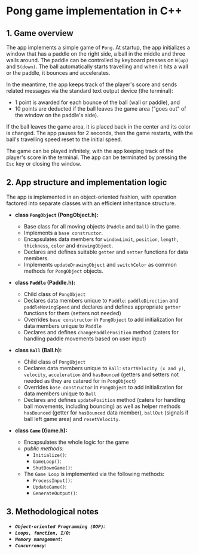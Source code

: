 <h1>Pong game implementation in C++</h1>

<h2>1. Game overview</h2>

The app implements a simple game of ```Pong```. At startup, the app initializes
a window that has a paddle on the right side, a ball in the middle and three walls
around.  The paddle can be controlled by keyboard presses on ```W(up)```
and ```S(down)```. The ball automatically starts travelling and when it hits a wall
or the paddle, it bounces and accelerates.

In the meantime, the app keeps track of the player's score and sends related messages
via the standard text output device (the terminal):
- 1 point is awarded for
each bounce of the ball (wall or paddle), and
- 10 points are deducted if the ball leaves the game area ("goes out" of the window on the paddle's side).

If the ball leaves the game area, it is placed back in the center and its
color is changed. The app pauses for 2 seconds, then the game restarts,
with the ball's travelling speed reset to the initial speed.

The game can be played infinitely, with the app keeping track of the player's score in the terminal.
The app can be terminated by pressing the ```Esc``` key or closing the window.

<h2>2. App structure and implementation logic</h2>
The app is implemented in an object-oriented fashion, with operation
factored into separate classes with an efficient inheritance structure.

- __class ```PongObject``` (PongObject.h):__
    - Base class for all moving objects (```Paddle``` and ```Ball```) in the game.
    - Implements a ```base constructor```.
    - Encapsulates data members for ```windowLimit```, ```position```, ```length```, ```thickness```, ```color``` and ```drawingObject```.
    - Declares and defines suitable ```getter``` and ```setter``` functions for data members.
    - Implements ```updateDrawingObject``` and ```switchColor``` as common methods for ```PongObject``` objects.

- __class ```Paddle``` (Paddle.h):__
    - Child class of ```PongObject```
    - Declares data members unique to ```Paddle```: ```paddleDirection``` and ```paddleMovingSpeed``` and declares and defines appropriate ```getter``` functions for them (setters not needed)
    - Overrides ```base constructor``` in ```PongObject``` to add initialization for data members unique to ```Paddle```
    - Declares and defines ```changePaddlePosition``` method (caters for handling paddle movements based on user input)

- __class ```Ball``` (Ball.h):__
    - Child class of ```PongObject```
    - Declares data members unique to ```Ball```: ```startVelocity (x and y)```, ```velocity```, ```acceleration``` and ```hasBounced``` (getters and setters not needed as they are catered for in ```PongObject```)
    - Overrides ```base constructor``` in ```PongObject``` to add initialization for data members unique to ```Ball```
    - Declares and defines ```updatePosition``` method (caters for handling ball movements, including bouncing) as well as helper methods ```hasBounced``` (getter for ```hasBounced``` data member), ```ballOut``` (signals if ball left game area) and ```resetVelocity```.

- __class ```Game``` (Game.h):__
    - Encapsulates the whole logic for the game
    - _public methods:_
        - ```Initialize()```:
        - ```GameLoop()```:
        - ```ShutDownGame()```:
    - The ```Game Loop``` is implemented via the following methods:
        - ```ProcessInput()```:
        - ```UpdateGame()```:
        - ```GenerateOutput()```:

<h2>3. Methodological notes</h2>

- ___```Object-oriented Programming (OOP)```:___
- ___```Loops, function, I/O```:___
- ___```Memory management```:___
- ___```Concurrency```:___


